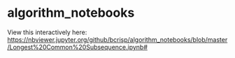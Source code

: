 # algorithm_notebooks
View this interactively here: https://nbviewer.jupyter.org/github/bcrisp/algorithm_notebooks/blob/master/Longest%20Common%20Subsequence.ipynb#
